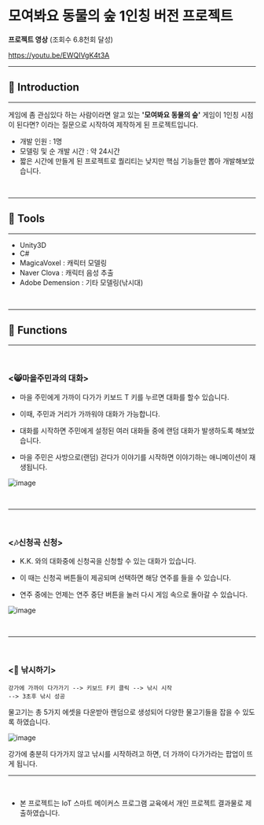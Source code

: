# 모여봐요 동물의 숲 1인칭 버전 프로젝트

<b> 프로젝트 영상</b> (조회수 6.8천회 달성)

https://youtu.be/EWQIVgK4t3A

<hr>

## 🎈 Introduction

<hr>

게임에 좀 관심있다 하는 사람이라면 알고 있는 <b> '모여봐요 동물의 숲'</b> 게임이 1인칭 시점이 된다면? 
이라는 질문으로 시작하여 제작하게 된 프로젝트입니다.

- 개발 인원 : 1명
- 모델링 및 순 개발 시간 : 약 24시간 
- 짧은 시간에 만들게 된 프로젝트로 퀄리티는 낮지만 핵심 기능들만 뽑아 개발해보았습니다.

<br>
<hr>

## 🔨 Tools
<hr>

- Unity3D
- C#
- MagicaVoxel : 캐릭터 모델링
- Naver Clova : 캐릭터 음성 추출
- Adobe Demension : 기타 모델링(낚시대)

<br>
<hr>

## 🔎 Functions
<hr>
<br>

### <😸마을주민과의 대화>

- 마을 주민에게 가까이 다가가 키보드 T 키를 누르면 대화를 할수 있습니다.

- 이때, 주민과 거리가 가까워야 대화가 가능합니다.

- 대화를 시작하면 주민에게 설정된 여러 대화들 중에
랜덤 대화가 발생하도록 해보았습니다.

- 마을 주민은 사방으로(랜덤) 걷다가 이야기를 시작하면 이야기하는 애니메이션이 재생됩니다.

![image](https://user-images.githubusercontent.com/28985207/173234202-c4097b16-0f59-4068-abdf-860e3c271fca.png)


<br>
<hr>
<br>

### <🎶신청곡 신청>

- K.K. 와의 대화중에 신청곡을 신청할 수 있는 대화가 있습니다.

- 이 때는 신청곡 버튼들이 제공되며 선택하면 해당 연주를 들을 수 있습니다.

- 연주 중에는 언제는 연주 중단 버튼을 눌러 다시 게임 속으로 돌아갈 수 있습니다.

![image](https://user-images.githubusercontent.com/28985207/173234239-79d1a231-023c-42b5-a7c9-113ab41ac1aa.png)

<br>
<hr>
<br>

### <🐠 낚시하기>
```
강가에 가까이 다가가기 --> 키보드 F키 클릭 --> 낚시 시작
--> 3초후 낚시 성공
```
물고기는 총 5가지 에셋을 다운받아 랜덤으로 생성되어 다양한 물고기들을 잡을 수 있도록 하였습니다.


![image](https://user-images.githubusercontent.com/28985207/173234271-86b99358-6616-4622-a751-1222b92e5903.png)

강가에 충분히 다가가지 않고 낚시를 시작하려고 하면, 더 가까이 다가가라는 팝업이 뜨게 됩니다.

<hr>
<br>

* 본 프로젝트는 IoT 스마트 메이커스 프로그램 교육에서 개인 프로젝트 결과물로 제출하였습니다.

